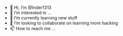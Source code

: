 - 👋 Hi, I’m @Inder1313
- 👀 I’m interested in ...
- 🌱 I’m currently learning new stuff
- 💞️ I’m looking to collaborate on learning more hacking
- 📫 How to reach me ...

<!---
Inder1313/Inder1313 is a ✨ special ✨ repository because its `README.md` (this file) appears on your GitHub profile.
You can click the Preview link to take a look at your changes.
--->
